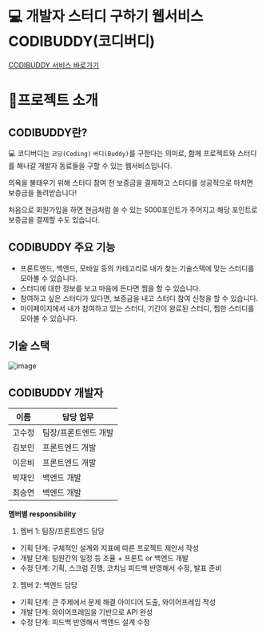 # 💻 개발자 스터디 구하기 웹서비스 CODIBUDDY(코디버디)

[CODIBUDDY 서비스 바로가기](http://kdt-sw3-team05.elicecoding.com/)

# 📍프로젝트 소개

## **CODIBUDDY란?**

💻 코디버디는 `코딩(Coding)` `버디(Buddy)`를 구한다는 의미로, 함께 프로젝트와 스터디를 해나갈 개발자 동료들을 구할 수 있는 웹서비스입니다.

의욕을 불태우기 위해 스터디 참여 전 보증금을 결제하고 스터디를 성공적으로 마치면 보증금을 돌려받습니다!

처음으로 회원가입을 하면 현금처럼 쓸 수 있는 5000포인트가 주어지고 해당 포인트로 보증금을 결제할 수도 있습니다.

## **CODIBUDDY 주요 기능**

- 프론트엔드, 백엔드, 모바일 등의 카테고리로 내가 찾는 기술스택에 맞는 스터디를 모아볼 수 있습니다.
- 스터디에 대한 정보를 보고 마음에 든다면 찜을 할 수 있습니다.
- 참여하고 싶은 스터디가 있다면, 보증금을 내고 스터디 참여 신청을 할 수 있습니다.
- 마이페이지에서 내가 참여하고 있는 스터디, 기간이 완료된 스터디, 찜한 스터디를 모아볼 수 있습니다.

## **기술 스택**

![image](https://kdt-gitlab.elice.io/sw_track/class_03/web_project_2/team5/client/uploads/a390f48ada7d28450f9d93e93c1db757/image.png)

## **CODIBUDDY** **개발자**

| 이름   | 담당 업무            |
| ------ | -------------------- |
| 고수정 | 팀장/프론트엔드 개발 |
| 김보민 | 프론트엔드 개발      |
| 이은비 | 프론트엔드 개발      |
| 박재인 | 백엔드 개발          |
| 최승연 | 백엔드 개발          |

**멤버별 responsibility**

1. 멤버 1: 팀장/프론트엔드 담당

- 기획 단계: 구체적인 설계와 지표에 따른 프로젝트 제안서 작성
- 개발 단계: 팀원간의 일정 등 조율 + 프론트 or 백엔드 개발
- 수정 단계: 기획, 스크럼 진행, 코치님 피드백 반영해서 수정, 발표 준비

2. 멤버 2: 백엔드 담당

- 기획 단계: 큰 주제에서 문제 해결 아이디어 도출, 와이어프레임 작성
- 개발 단계: 와이어프레임을 기반으로 API 완성
- 수정 단계: 피드백 반영해서 백엔드 설계 수정
